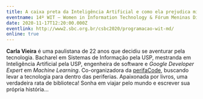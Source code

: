 ```yaml
---
title: A caixa preta da Inteligência Artificial e como ela prejudica minorias
eventname: 14º WIT – Women in Information Technology & Fórum Meninas Digitais 2020
date: 2020-11-17T12:20:00.000Z
eventlink: http://www2.sbc.org.br/csbc2020/programacao-wit-md/
online: true
---
```

**Carla Vieira** é uma paulistana de 22 anos que decidiu se aventurar pela tecnologia. Bacharel em Sistemas de Informação pela USP, mestranda em Inteligência Artificial pela USP, engenheira de software e *Google Developer Expert* em *Machine Learning*. Co-organizadora da [perifaCode](https://perifacode.com/), buscando levar a tecnologia para dentro das periferias. Apaixonada por livros, uma verdadeira rata de biblioteca! Sonha em viajar pelo mundo e escrever sua própria história…